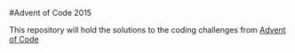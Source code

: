 #Advent of Code 2015

This repository will hold the solutions to the coding challenges from [Advent of Code](http://adventofcode.com)